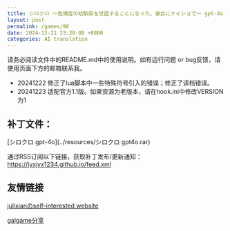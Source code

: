 ```yaml
---
title: シロクロ ～色情症の幼馴染を世話することになった、彼女にナイショで～ gpt-4o 机翻补丁
layout: post
permalink: /games/86
date: 2024-12-21 23:20:00 +0800
categories: AI translation
---
```



请务必阅读文件中的README.md中的使用说明。如有运行问题 or bug反馈，请使用页面下方的邮箱联系我。

- 20241222 修正了lua脚本中一些特殊符号引入的错误；修正了读档错误。
- 20241223 适配官方1.1版。如果资源为老版本，请在hook.ini中修改VERSION为1

## 补丁文件：

[シロクロ gpt-4o](../resources/シロクロ gpt4o.rar)

 

通过RSS订阅以下链接，获取补丁发布/更新通知：https://jyxjyx1234.github.io/feed.xml

## 友情链接

[julixianのself-interested website](https://julixian-siw.worldsystem.top/) 

[galgame分享](https://t.me/galgpt)